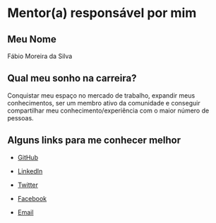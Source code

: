 # Mentor(a) responsável por mim

## Meu Nome

Fábio Moreira da Silva

## Qual meu sonho na carreira?

Conquistar meu espaço no mercado de trabalho, expandir meus conhecimentos, ser um membro ativo da comunidade e conseguir compartilhar meu conhecimento/experiência com o maior número de pessoas.

## Alguns links para me conhecer melhor

- [GitHub](https://www.linkedin.com/in/fabiomsnet/)

- [LinkedIn](https://www.linkedin.com/in/fabiomsnet/)

- [Twitter](https://twitter.com/fabiomsnet)

- [Facebook](https://www.facebook.com/profile.php?id=100002283139480)

- [Email](mailto:fabiomsnet@gmail.com)
